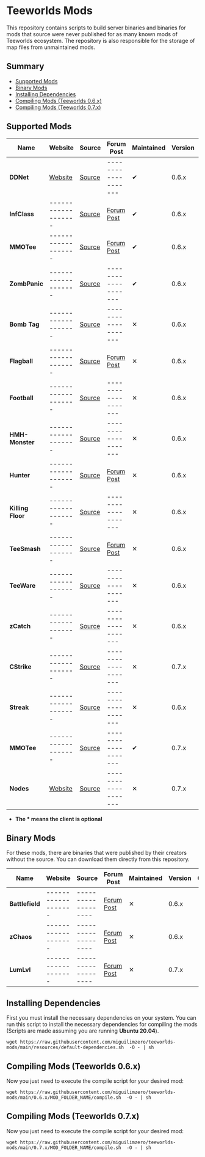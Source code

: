 # Teeworlds Mods

This repository contains scripts to build server binaries and binaries for mods that source were never published for as many known mods of Teeworlds ecosystem. The repository is also responsible for the storage of map files from unmaintained mods.

## Summary
* [Supported Mods](#supported-mods)
* [Binary Mods](#binary-mods)
* [Installing Dependencies](#installing-dependencies)
* [Compiling Mods (Teeworlds 0.6.x)](#compiling-mods-teeworlds-06x)
* [Compiling Mods (Teeworlds 0.7.x)](#compiling-mods-teeworlds-07x)

## Supported Mods

| Name | Website| Source | Forum Post | Maintained | Version  | Client |
|---------|---------|---------|---------|---------|---------|---------|
| **DDNet** |  [Website](https://ddnet.tw/) | [Source](https://github.com/ddnet/ddnet) |  ------------------- | ✔ | 0.6.x |
| **InfClass** | -------------------  | [Source](https://github.com/InfectionDust/teeworlds-infclassr) | [Forum Post](https://www.teeworlds.com/forum/viewtopic.php?id=12532) | ✔ | 0.6.x |
| **MMOTee** |  ------------------- | [Source](https://github.com/kurosio/Teeworlds-Mmotee-Old) | [Forum Post](https://www.teeworlds.com/forum/viewtopic.php?id=12612) | ✔ | 0.6.x |
| **ZombPanic** | ------------------- | [Source](https://github.com/miguilimzero/zombpanic) |  ------------------- | ✔ | 0.6.x |
| **Bomb Tag** | ------------------- | [Source](https://github.com/unique-clan/bomb) | ------------------- | ✕ | 0.6.x |
| **Flagball** | ------------------- | [Source](https://github.com/miguilimzero/flagball) | [Forum Post](https://www.teeworlds.com/forum/viewtopic.php?id=12899) | ✕ | 0.6.x |
| **Football** | ------------------- | [Source](https://github.com/unique-clan/football) | ------------------- | ✕ | 0.6.x |
| **HMH-Monster** | ------------------- | [Source](https://github.com/miguilimzero/hmh-monster) | ------------------- | ✕ | 0.6.x |
| **Hunter** | ------------------- | [Source](https://github.com/yangfl/teeworlds-hunter) | [Forum Post](https://www.teeworlds.com/forum/viewtopic.php?id=10408) | ✕ | 0.6.x |
| **Killing Floor** | ------------------- | [Source](https://github.com/Siile/KillingFloor) | ------------------- | ✕ | 0.6.x |
| **TeeSmash** | ------------------- | [Source](https://github.com/timazuki/TeeSmash) | [Forum Post](https://www.teeworlds.com/forum/viewtopic.php?id=11878) | ✕ | 0.6.x |
| **TeeWare** | ------------------- | [Source](https://github.com/headshot2017/teeware-mod) | ------------------- | ✕ | 0.6.x |
| **zCatch** | ------------------- | [Source](https://github.com/ddnet/zcatch) | ------------------- | ✕ | 0.6.x |
| **CStrike** | ------------------- | [Source](https://github.com/ST-Chara/teeworlds-CStrike) | ------------------- | ✕ | 0.7.x |
| **Streak** | ------------------- | [Source](https://github.com/miukmiuk/teeworlds_streak) | ------------------- | ✕ | 0.6.x |
| **MMOTee** | ------------------- | [Source](https://github.com/MrCosmo666/Teeworlds-MRPG) | ------------------- | ✔ | 0.7.x |[Custom Client](https://github.com/MrCosmo666/Teeworlds-MRPG) |
| **Nodes** | [Website](https://nodes.teeworlds.dev/) |[Source](https://github.com/teeworldsnetwork/nodes) | ------------------- | ✕ | 0.7.x |[Custom Client](https://nodes.teeworlds.dev/downloads)|

* **The * means the client is optional**

## Binary Mods

For these mods, there are binaries that were published by their creators without the source. You can download them directly from this repository.

| Name | Website| Source | Forum Post | Maintained | Version  | Client |
|---------|---------|---------|---------|---------|---------|---------|
| **Battlefield** | ------------------- | ------------------- | [Forum Post](https://www.teeworlds.com/forum/viewtopic.php?id=9178) | ✕ | 0.6.x | 
| **zChaos** | ------------------- | ------------------- | [Forum Post](https://www.teeworlds.com/forum/viewtopic.php?id=9682) | ✕ | 0.6.x |  
| **LumLvl** | ------------------- | ------------------- |[Forum Post](https://www.teeworlds.com/forum/viewtopic.php?id=12849) | ✕ | 0.7.x | 

## Installing Dependencies

First you must install the necessary dependencies on your system. You can run this script to install the necessary dependencies for compiling the mods (Scripts are made assuming you are running **Ubuntu 20.04**).

```
wget https://raw.githubusercontent.com/miguilimzero/teeworlds-mods/main/resources/default-dependencies.sh  -O - | sh
```

## Compiling Mods (Teeworlds 0.6.x)

Now you just need to execute the compile script for your desired mod:

```
wget https://raw.githubusercontent.com/miguilimzero/teeworlds-mods/main/0.6.x/MOD_FOLDER_NAME/compile.sh  -O - | sh
```

## Compiling Mods (Teeworlds 0.7.x)

Now you just need to execute the compile script for your desired mod:

```
wget https://raw.githubusercontent.com/miguilimzero/teeworlds-mods/main/0.7.x/MOD_FOLDER_NAME/compile.sh  -O - | sh
```
